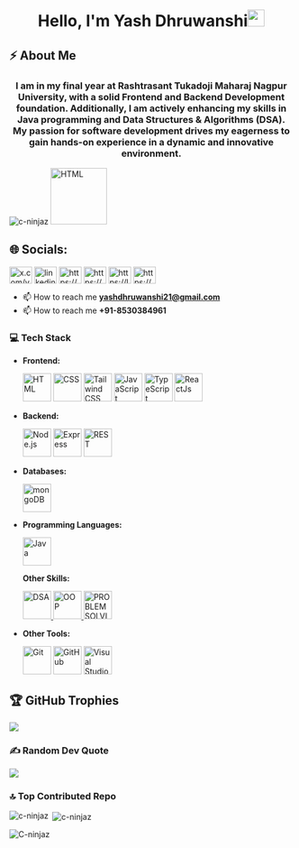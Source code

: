<h1 align="center">Hello, I'm Yash Dhruwanshi<img src="https://raw.githubusercontent.com/MartinHeinz/MartinHeinz/master/wave.gif" width="30px"></h1> 

## ⚡ About Me
<h3 align="center">I am in my final year at Rashtrasant Tukadoji Maharaj Nagpur University, with a solid Frontend and Backend Development foundation. Additionally, I am actively enhancing my skills in Java programming and Data Structures & Algorithms (DSA). My passion for software development drives my eagerness to gain hands-on experience in a dynamic and innovative environment. </h3>

<p align="left"> <img src="https://komarev.com/ghpvc/?username=c-ninjaz&label=Profile%20views&color=0e75b6&style=flat" alt="c-ninjaz"/> 
<a align="left" href="https://www.naukri.com/code360/profile/eb1ff849-af9f-47e7-b4b1-2ceaa09fc3ee"><img width="100" style="filter(brightness(200%))" src="https://files.codingninjas.in/new-cn-logos-1-1711622387.svg" alt="HTML" title="Code360 Coding Ninjas"/></a>
</p>

## 🌐 Socials:
<p align="left">
<a href="https://twitter.com/x.com/yash_d_8" target="blank"><img align="center" src="https://raw.githubusercontent.com/rahuldkjain/github-profile-readme-generator/master/src/images/icons/Social/twitter.svg" alt="x.com/yash_d_8" height="30" width="40" /></a>
<a href="https://linkedin.com/in/linkedin.com/in/yash-dhruwanshi-12b960224/" target="blank"><img align="center" src="https://raw.githubusercontent.com/rahuldkjain/github-profile-readme-generator/master/src/images/icons/Social/linked-in-alt.svg" alt="linkedin.com/in/yash-dhruwanshi-12b960224/" height="30" width="40" /></a>
<a href="https://instagram.com/https://www.instagram.com/ash_trid_/" target="blank"><img align="center" src="https://raw.githubusercontent.com/rahuldkjain/github-profile-readme-generator/master/src/images/icons/Social/instagram.svg" alt="https://www.instagram.com/ash_trid_/" height="30" width="40" /></a>
<a href="https://www.hackerrank.com/https://www.hackerrank.com/profile/yashdhruwanshi21" target="blank"><img align="center" src="https://raw.githubusercontent.com/rahuldkjain/github-profile-readme-generator/master/src/images/icons/Social/hackerrank.svg" alt="https://www.hackerrank.com/profile/yashdhruwanshi21" height="30" width="40" /></a>
<a href="https://www.leetcode.com/https://leetcode.com/u/yashdhruwanshi21/" target="blank"><img align="center" src="https://raw.githubusercontent.com/rahuldkjain/github-profile-readme-generator/master/src/images/icons/Social/leet-code.svg" alt="https://leetcode.com/u/yashdhruwanshi21/" height="30" width="40" /></a>
<a href="https://auth.geeksforgeeks.org/user/https://www.geeksforgeeks.org/user/yashdhruwezx4/?ref=header_profile" target="blank"><img align="center" src="https://raw.githubusercontent.com/rahuldkjain/github-profile-readme-generator/master/src/images/icons/Social/geeks-for-geeks.svg" alt="https://www.geeksforgeeks.org/user/yashdhruwezx4/?ref=header_profile" height="30" width="40" /></a>
</p>

- 📫 How to reach me **yashdhruwanshi21@gmail.com**
-  📫 How to reach me **+91-8530384961**

### 💻 Tech Stack
  
  - **Frontend:**  
    <div >
      <img width="50" src="https://user-images.githubusercontent.com/25181517/192158954-f88b5814-d510-4564-b285-dff7d6400dad.png" alt="HTML" title="HTML"/>
      <img width="50" src="https://user-images.githubusercontent.com/25181517/183898674-75a4a1b1-f960-4ea9-abcb-637170a00a75.png" alt="CSS" title="CSS"/>
      <img width="50" src="https://user-images.githubusercontent.com/25181517/202896760-337261ed-ee92-4979-84c4-d4b829c7355d.png" alt="Tailwind CSS" title="Tailwind CSS"/>
      <img width="50" src="https://user-images.githubusercontent.com/25181517/117447155-6a868a00-af3d-11eb-9cfe-245df15c9f3f.png" alt="JavaScript" title="JavaScript"/>
      <img width="50" src="https://user-images.githubusercontent.com/25181517/183890598-19a0ac2d-e88a-4005-a8df-1ee36782fde1.png" alt="TypeScript" title="TypeScript"/>
      <img width="50" src="https://github.com/marwin1991/profile-technology-icons/blob/main/icons/react.png" alt="ReactJs" title="ReactJs"/>
    </div>
  
  - **Backend:**  
    <div >
      <img width="50" src="https://user-images.githubusercontent.com/25181517/183568594-85e280a7-0d7e-4d1a-9028-c8c2209e073c.png" alt="Node.js" title="Node.js"/>
      <img width="50" src="https://user-images.githubusercontent.com/25181517/183859966-a3462d8d-1bc7-4880-b353-e2cbed900ed6.png" alt="Express" title="Express"/>
      <img width="50" src="https://user-images.githubusercontent.com/25181517/192107858-fe19f043-c502-4009-8c47-476fc89718ad.png" alt="REST" title="REST"/>
    </div>
  
  - **Databases:**  
    <div >
      <img width="50" src="https://user-images.githubusercontent.com/25181517/182884177-d48a8579-2cd0-447a-b9a6-ffc7cb02560e.png" alt="mongoDB" title="mongoDB"/>
    </div>
  
  - **Programming Languages:**  
    <div >
      <img width="50" src="https://cdn-icons-png.flaticon.com/512/5968/5968282.png" alt="Java" title="Java"/>
    </div>
    
    **Other Skills:**
    <div >
      <a href="https://www.naukri.com/code360/profile/31b0ca78-a0bb-454d-8d26-855e38a00fab">
      <img width="50" src="https://files.codingninjas.in/dsa-1710046883.svg" alt="DSA" title="DSA"/>
      <img width="50" src="https://files.codingninjas.in/oops-1710046887.svg" alt="OOP" title="OOP"/>
      <img width="50" src="https://files.codingninjas.in/problem_solving-1710046888.svg" alt="PROBLEM SOLVING" title="PROBLEM SOLVING"/></a>
    </div>
  
  - **Other Tools:**  
    <div >
      <img width="50" src="https://user-images.githubusercontent.com/25181517/192108372-f71d70ac-7ae6-4c0d-8395-51d8870c2ef0.png" alt="Git" title="Git"/>
      <img width="50" src="https://user-images.githubusercontent.com/25181517/192108374-8da61ba1-99ec-41d7-80b8-fb2f7c0a4948.png" alt="GitHub" title="GitHub"/>
      <img width="50" src="https://user-images.githubusercontent.com/25181517/192108891-d86b6220-e232-423a-bf5f-90903e6887c3.png" alt="Visual Studio Code" title="Visual 
       Studio Code"/>
    </div>

## 🏆 GitHub Trophies
![](https://github-profile-trophy.vercel.app/?username=C-ninjaz&theme=gruvbox&no-frame=false&no-bg=false&margin-w=4)

### ✍️ Random Dev Quote
![](https://quotes-github-readme.vercel.app/api?type=horizontal&theme=radical)

### 🔝 Top Contributed Repo
<p><img align="left" src="https://github-readme-stats.vercel.app/api/top-langs?username=C-ninjaz&show_icons=true&locale=en&layout=compact" alt="c-ninjaz" /></p>

<p>&nbsp;<img align="center" src="https://github-readme-stats.vercel.app/api?username=C-ninjaz&show_icons=true&locale=en" alt="c-ninjaz" /></p>

<p><img align="center" src="https://github-readme-streak-stats.herokuapp.com/?user=C-ninjaz" alt="C-ninjaz"/></p>
